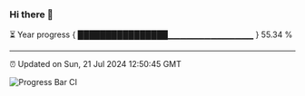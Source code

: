 ### Hi there 👋

⏳ Year progress { ████████████████▁▁▁▁▁▁▁▁▁▁▁▁▁▁ } 55.34 %

---

⏰ Updated on Sun, 21 Jul 2024 12:50:45 GMT

![Progress Bar CI](https://github.com/IshwaranRudhara/GIT-ACTION/workflows/Progress%20Bar%20CI/badge.svg)
